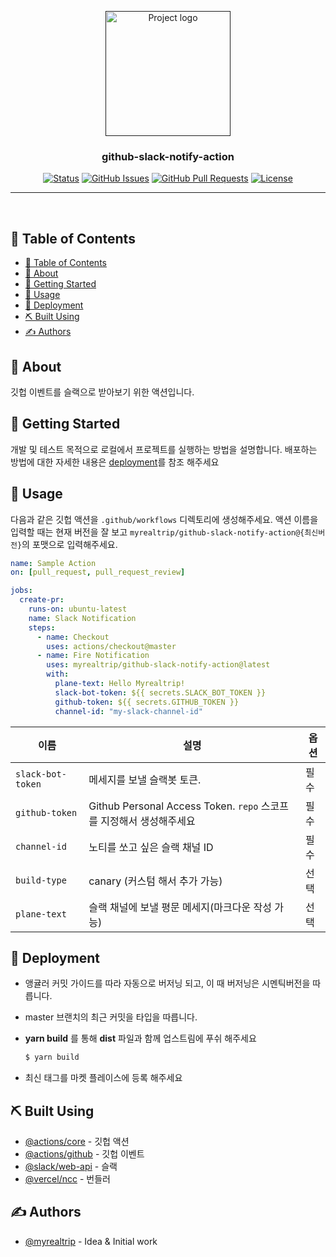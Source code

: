 <p align="center">
  <a href="" rel="noopener">
 <img width=200px height=200px src="https://i.imgur.com/6wj0hh6.jpg" alt="Project logo"></a>
</p>

<h3 align="center">github-slack-notify-action</h3>

<div align="center">

[![Status](https://img.shields.io/badge/status-active-success.svg)]()
[![GitHub Issues](https://img.shields.io/github/issues/myrealtrip/github-slack-notify-action)](https://github.com/kylelobo/The-Documentation-Compendium/issues)
[![GitHub Pull Requests](https://img.shields.io/github/issues-pr/myrealtrip/github-slack-notify-action)](https://github.com/kylelobo/The-Documentation-Compendium/pulls)
[![License](https://img.shields.io/badge/license-MIT-blue.svg)](/LICENSE)

</div>

---

<p align="center"> 
    <br> 
</p>

## 📝 Table of Contents

- [📝 Table of Contents](#-table-of-contents)
- [🧐 About <a name = "about"></a>](#-about-)
- [🏁 Getting Started <a name = "getting_started"></a>](#-getting-started-)
- [🎈 Usage <a name="usage"></a>](#-usage-)
- [🚀 Deployment <a name = "deployment"></a>](#-deployment-)
- [⛏️ Built Using <a name = "built_using"></a>](#️-built-using-)
- [✍️ Authors <a name = "authors"></a>](#️-authors-)

## 🧐 About <a name = "about"></a>

깃헙 이벤트를 슬랙으로 받아보기 위한 액션입니다.

## 🏁 Getting Started <a name = "getting_started"></a>

개발 및 테스트 목적으로 로컬에서 프로젝트를 실행하는 방법을 설명합니다. 배포하는 방법에 대한 자세한 내용은 [deployment](#deployment)를 참조 해주세요

## 🎈 Usage <a name="usage"></a>

다음과 같은 깃헙 액션을 `.github/workflows` 디렉토리에 생성해주세요.
액션 이름을 입력할 때는 현재 버전을 잘 보고 `myrealtrip/github-slack-notify-action@{최신버전}`의 포맷으로 입력해주세요.

```yaml
name: Sample Action
on: [pull_request, pull_request_review]

jobs:
  create-pr:
    runs-on: ubuntu-latest
    name: Slack Notification
    steps:
      - name: Checkout
        uses: actions/checkout@master
      - name: Fire Notification
        uses: myrealtrip/github-slack-notify-action@latest
        with:
          plane-text: Hello Myrealtrip!
          slack-bot-token: ${{ secrets.SLACK_BOT_TOKEN }}
          github-token: ${{ secrets.GITHUB_TOKEN }}
          channel-id: "my-slack-channel-id"
```

| 이름              | 설명                                                                | 옵션 |
| ----------------- | ------------------------------------------------------------------- | ---- |
| `slack-bot-token` | 메세지를 보낼 슬랙봇 토큰.                                          | 필수 |
| `github-token`    | Github Personal Access Token. `repo` 스코프를 지정해서 생성해주세요 | 필수 |
| `channel-id`      | 노티를 쏘고 싶은 슬랙 채널 ID                                       | 필수 |
| `build-type`      | canary (커스텀 해서 추가 가능)                                      | 선택 |
| `plane-text`      | 슬랙 채널에 보낼 평문 메세지(마크다운 작성 가능)                    | 선택 |

## 🚀 Deployment <a name = "deployment"></a>

- 앵귤러 커밋 가이드를 따라 자동으로 버저닝 되고, 이 때 버저닝은 시멘틱버전을 따릅니다.
- master 브랜치의 최근 커밋을 타입을 따릅니다.
- **yarn build** 를 통해 **dist** 파일과 함께 업스트림에 푸쉬 해주세요

  ```bash
  $ yarn build
  ```

- 최신 태그를 마켓 플레이스에 등록 해주세요

## ⛏️ Built Using <a name = "built_using"></a>

- [@actions/core](https://www.npmjs.com/package/@actions/core) - 깃헙 액션
- [@actions/github](https://www.npmjs.com/package/@actions/github) - 깃헙 이벤트
- [@slack/web-api](https://www.npmjs.com/package/@slack/web-api) - 슬랙
- [@vercel/ncc](https://www.npmjs.com/package/@vercel/ncc) - 번들러

## ✍️ Authors <a name = "authors"></a>

- [@myrealtrip](https://github.com/myrealtrip) - Idea & Initial work
